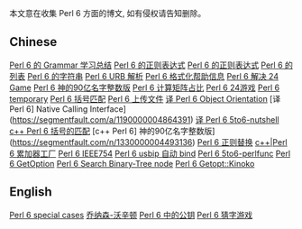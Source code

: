 本文意在收集 Perl 6 方面的博文, 如有侵权请告知删除。

## Chinese

[Perl 6 的 Grammar 学习总结](https://my.oschina.net/u/563463/blog/293900)
[Perl 6 的正则表达式](https://my.oschina.net/u/563463/blog/293590)
[Perl 6 的正则表达式](https://my.oschina.net/u/563463/blog/371597)
[Perl  6 的列表](https://my.oschina.net/u/563463/blog/392467)
[Perl 6 的字符串](https://my.oschina.net/u/563463/blog/391975)
[Perl 6 URB 解析](https://www.oschina.net/code/snippet_2531803_53480)
[Perl 6 格式化帮助信息](https://www.oschina.net/code/snippet_2531803_53641)
[Perl 6 解决 24 Game](https://www.oschina.net/code/snippet_2531803_53146)
[Perl 6 神的90亿名字整数版](https://www.oschina.net/code/snippet_2531803_53623)
[Perl 6 计算矩阵占比](https://www.oschina.net/code/snippet_2531803_52457)
[Perl 6 24游戏](https://www.oschina.net/code/snippet_2531803_52932)
[Perl 6 temporary](https://www.oschina.net/code/snippet_2531803_53446)
[Perl 6 括号匹配](https://www.oschina.net/code/snippet_2531803_52338)
[Perl 6 上传文件](https://www.oschina.net/code/snippet_2531803_52655)
[译 Perl 6 Object Orientation](https://segmentfault.com/a/1190000004679283)
[译 Perl 6] Native Calling Interface](https://segmentfault.com/a/1190000004864391)
[译 Perl 6 5to6-nutshell](https://segmentfault.com/a/1190000004957515)
[c++ Perl 6 括号的匹配](https://segmentfault.com/n/1330000004436212)
[c++ Perl 6] 神的90亿名字整数版](https://segmentfault.com/n/1330000004493136)
[Perl 6 正则替换](https://segmentfault.com/n/1330000004541894)
[c++|Perl 6 累加器工厂](https://segmentfault.com/n/1330000004616224)
[Perl 6 IEEE754](https://segmentfault.com/n/1330000004897576)
[Perl 6 usbip 自动 bind](https://segmentfault.com/n/1330000004929301)
[Perl 6 5to6-perlfunc](https://segmentfault.com/n/1330000004957503)
[Perl 6 GetOption](https://segmentfault.com/n/1330000004975097)
[Perl 6 Search Binary-Tree node](https://segmentfault.com/n/1330000005053516)
[Perl 6 Getopt::Kinoko](https://segmentfault.com/n/1330000005053546)

## English
[Perl 6 special cases](http://blog.builtinperl.com/post/perl-6-special-cases#)
[乔纳森-沃辛顿](http://www.jnthn.net/articles.shtml)
[Perl 6 中的公钥](https://www.promptworks.com/blog/public-keys-in-perl-6)
[Perl 6 猜字游戏](http://blogs.perl.org/users/ken_youens-clark/2016/10/hangman.html)
